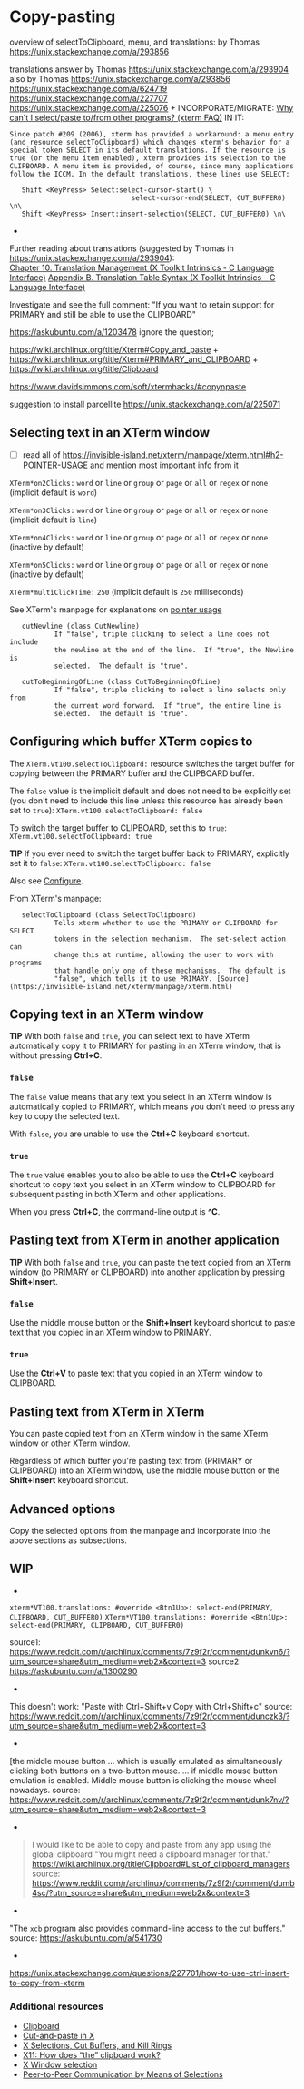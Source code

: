 # Copy-pasting

overview of selectToClipboard, menu, and translations: by Thomas https://unix.stackexchange.com/a/293856

translations
answer by Thomas https://unix.stackexchange.com/a/293904
 also by Thomas https://unix.stackexchange.com/a/293856
https://unix.stackexchange.com/a/624719
https://unix.stackexchange.com/a/227707
https://unix.stackexchange.com/a/225076
+
 INCORPORATE/MIGRATE: [Why can't I select/paste to/from other programs? (xterm FAQ)](http://invisible-island.net/xterm/xterm.faq.html#xterm_select_clipboard) IN IT:
 ```
Since patch #209 (2006), xterm has provided a workaround: a menu entry (and resource selectToClipboard) which changes xterm's behavior for a special token SELECT in its default translations. If the resource is true (or the menu item enabled), xterm provides its selection to the CLIPBOARD. A menu item is provided, of course, since many applications follow the ICCM. In the default translations, these lines use SELECT:

    Shift <KeyPress> Select:select-cursor-start() \
                               select-cursor-end(SELECT, CUT_BUFFER0) \n\
    Shift <KeyPress> Insert:insert-selection(SELECT, CUT_BUFFER0) \n\
```
+
Further reading about translations (suggested by Thomas in https://unix.stackexchange.com/a/293904):  
    [Chapter 10. Translation Management (X Toolkit Intrinsics - C Language Interface)](https://www.x.org/releases/X11R7.7/doc/libXt/intrinsics.html#Translation_Management)
    [Appendix B. Translation Table Syntax (X Toolkit Intrinsics - C Language Interface)](https://www.x.org/releases/X11R7.7/doc/libXt/intrinsics.html#Translation_Table_Syntax)

Investigate and see the full comment:
"If you want to retain support for PRIMARY and still be able to use the CLIPBOARD"

https://askubuntu.com/a/1203478
ignore the question;

https://wiki.archlinux.org/title/Xterm#Copy_and_paste
+
https://wiki.archlinux.org/title/Xterm#PRIMARY_and_CLIPBOARD
+
https://wiki.archlinux.org/title/Clipboard

https://www.davidsimmons.com/soft/xtermhacks/#copynpaste

suggestion to install parcellite
https://unix.stackexchange.com/a/225071

## Selecting text in an XTerm window

- [ ] read all of https://invisible-island.net/xterm/manpage/xterm.html#h2-POINTER-USAGE
and mention most important info from it

`XTerm*on2Clicks:` `word` or `line` or `group` or `page` or `all` or `regex` or `none` (implicit default is `word`)

`XTerm*on3Clicks:` `word` or `line` or `group` or `page` or `all` or `regex` or `none` (implicit default is `line`)

`XTerm*on4Clicks:` `word` or `line` or `group` or `page` or `all` or `regex` or `none` (inactive by default)

`XTerm*on5Clicks:` `word` or `line` or `group` or `page` or `all` or `regex` or `none` (inactive by default)

`XTerm*multiClickTime:` `250` (implicit default is `250` milliseconds)

See XTerm's manpage for explanations on [pointer usage](https://invisible-island.net/xterm/manpage/xterm.html#h2-POINTER-USAGE)

               
       cutNewline (class CutNewline)
               If "false", triple clicking to select a line does not include
               the newline at the end of the line.  If "true", the Newline is
               selected.  The default is "true".

       cutToBeginningOfLine (class CutToBeginningOfLine)
               If "false", triple clicking to select a line selects only from
               the current word forward.  If "true", the entire line is
               selected.  The default is "true".



## Configuring which buffer XTerm copies to

The `XTerm.vt100.selectToClipboard:` resource switches the target buffer for copying between the PRIMARY buffer and the CLIPBOARD buffer.

The `false` value is the implicit default and does not need to be explicitly set (you don't need to include this line unless this resource has already been set to `true`):
`XTerm.vt100.selectToClipboard: false`

To switch the target buffer to CLIPBOARD, set this to `true`:
`XTerm.vt100.selectToClipboard: true`

**TIP** If you ever need to switch the target buffer back to PRIMARY, explicitly set it to `false`:
`XTerm.vt100.selectToClipboard: false`

Also see [Configure](configure.md).

From XTerm's manpage:

       selectToClipboard (class SelectToClipboard)
               Tells xterm whether to use the PRIMARY or CLIPBOARD for SELECT
               tokens in the selection mechanism.  The set-select action can
               change this at runtime, allowing the user to work with programs
               that handle only one of these mechanisms.  The default is
               "false", which tells it to use PRIMARY. [Source](https://invisible-island.net/xterm/manpage/xterm.html)


## Copying text in an XTerm window

**TIP** With both `false` and `true`, you can select text to have XTerm automatically copy it to PRIMARY for pasting in an XTerm window, that is without pressing **Ctrl+C**.

### `false`

The `false` value means that any text you select in an XTerm window is automatically copied to PRIMARY, which means you don't need to press any key to copy the selected text.

With `false`, you are unable to use the **Ctrl+C** keyboard shortcut.

### `true`

The `true` value enables you to also be able to use the **Ctrl+C** keyboard shortcut to copy text you select in an XTerm window to CLIPBOARD for subsequent pasting in both XTerm and other applications.

When you press **Ctrl+C**, the command-line output is **^C**.

## Pasting text from XTerm in another application

**TIP** With both `false` and `true`, you can paste the text copied from an XTerm window (to PRIMARY or CLIPBOARD) into another application by pressing **Shift+Insert**.

### `false`

Use the middle mouse button or the **Shift+Insert** keyboard shortcut to paste text that you copied in an XTerm window to PRIMARY.

### `true`

Use the **Ctrl+V** to paste text that you copied in an XTerm window to CLIPBOARD.

## Pasting text from XTerm in XTerm

You can paste copied text from an XTerm window in the same XTerm window or other XTerm window.

Regardless of which buffer you're pasting text from (PRIMARY or CLIPBOARD) into an XTerm window, use the middle mouse button or the **Shift+Insert** keyboard shortcut.

## Advanced options

Copy the selected options from the manpage and incorporate into the above sections as subsections.

## WIP

* 

`xterm*VT100.translations: #override <Btn1Up>: select-end(PRIMARY, CLIPBOARD, CUT_BUFFER0)`
`XTerm*VT100.translations: #override <Btn1Up>: select-end(PRIMARY, CLIPBOARD, CUT_BUFFER0)`

source1: https://www.reddit.com/r/archlinux/comments/7z9f2r/comment/dunkvn6/?utm_source=share&utm_medium=web2x&context=3
source2: https://askubuntu.com/a/1300290

*

This doesn't work: "Paste with Ctrl+Shift+v Copy with Ctrl+Shift+c"
source: https://www.reddit.com/r/archlinux/comments/7z9f2r/comment/dunczk3/?utm_source=share&utm_medium=web2x&context=3

*

[the middle mouse button ... which is usually emulated as simultaneously clicking both buttons on a two-button mouse. ... if middle mouse button emulation is enabled. Middle mouse button is clicking the mouse wheel nowadays.
source: https://www.reddit.com/r/archlinux/comments/7z9f2r/comment/dunk7nv/?utm_source=share&utm_medium=web2x&context=3

*

> I would like to be able to copy and paste from any app using the global clipboard
"You might need a clipboard manager for that."
https://wiki.archlinux.org/title/Clipboard#List_of_clipboard_managers
source: https://www.reddit.com/r/archlinux/comments/7z9f2r/comment/dumb4sc/?utm_source=share&utm_medium=web2x&context=3

*

"The `xcb` program also provides command-line access to the cut buffers."
source: https://askubuntu.com/a/541730

*

https://unix.stackexchange.com/questions/227701/how-to-use-ctrl-insert-to-copy-from-xterm


### Additional resources

- [Clipboard](https://wiki.archlinux.org/title/Clipboard)
- [Cut-and-paste in X](https://specifications.freedesktop.org/clipboards-spec/clipboards-latest.txt)
- [X Selections, Cut Buffers, and Kill Rings](https://www.jwz.org/doc/x-cut-and-paste.html)
- [X11: How does “the” clipboard work?](https://www.uninformativ.de/blog/postings/2017-04-02/0/POSTING-en.html)
- [X Window selection](https://en.wikipedia.org/wiki/X_Window_selection)
- [Peer-to-Peer Communication by Means of Selections](https://tronche.com/gui/x/icccm/sec-2.html#s-2)

